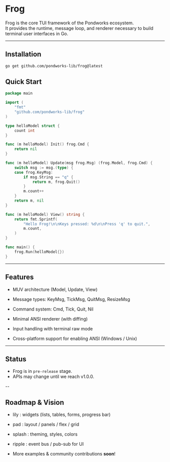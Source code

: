 # Frog

Frog is the core TUI framework of the Pondworks ecosystem.  
It provides the runtime, message loop, and renderer necessary to build terminal user interfaces in Go.

---

## Installation

```bash
go get github.com/pondworks-lib/frog@latest
```

## Quick Start
```go
package main

import (
    "fmt"
    "github.com/pondworks-lib/frog"
)

type helloModel struct {
    count int
}

func (m helloModel) Init() frog.Cmd {
    return nil
}

func (m helloModel) Update(msg frog.Msg) (frog.Model, frog.Cmd) {
    switch msg := msg.(type) {
    case frog.KeyMsg:
        if msg.String == "q" {
            return m, frog.Quit()
        }
        m.count++
    }
    return m, nil
}

func (m helloModel) View() string {
    return fmt.Sprintf(
        "Hello Frog!\n\nKeys pressed: %d\n\nPress 'q' to quit.",
        m.count,
    )
}

func main() {
    frog.Run(helloModel{})
}

```
---

## Features
- MUV architecture (Model, Update, View)

- Message types: KeyMsg, TickMsg, QuitMsg, ResizeMsg

- Command system: Cmd, Tick, Quit, Nil

- Minimal ANSI renderer (with diffing)

- Input handling with terminal raw mode

- Cross-platform support for enabling ANSI (Windows / Unix)

---

## Status
- Frog is in ```pre-release``` stage.
- APIs may change until we reach v1.0.0.

--

## Roadmap & Vision

- lily : widgets (lists, tables, forms, progress bar)

- pad : layout / panels / flex / grid

- splash : theming, styles, colors

- ripple : event bus / pub-sub for UI

- More examples & community contributions **soon**!
